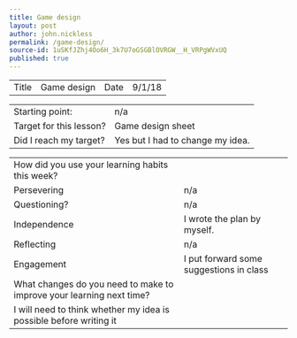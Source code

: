 ```yaml
---
title: Game design
layout: post
author: john.nickless
permalink: /game-design/
source-id: 1uSKfJZhj4Oo6H_3k7U7oGSGBlOVRGW__H_VRPgWVxUQ
published: true
---
```

<table>
  <tr>
    <td>Title</td>
    <td>Game design</td>
    <td>Date</td>
    <td>9/1/18</td>
  </tr>
</table>


<table>
  <tr>
    <td>Starting point:</td>
    <td>n/a</td>
  </tr>
  <tr>
    <td>Target for this lesson?</td>
    <td>Game design sheet</td>
  </tr>
  <tr>
    <td>Did I reach my target? </td>
    <td>Yes but I had to change my idea.</td>
  </tr>
</table>


<table>
  <tr>
    <td>How did you use your learning habits this week?</td>
    <td></td>
  </tr>
  <tr>
    <td>Persevering</td>
    <td>n/a</td>
  </tr>
  <tr>
    <td>Questioning?</td>
    <td>n/a</td>
  </tr>
  <tr>
    <td>Independence</td>
    <td>I wrote the plan by myself.</td>
  </tr>
  <tr>
    <td>Reflecting</td>
    <td>n/a</td>
  </tr>
  <tr>
    <td>Engagement</td>
    <td>I put forward some suggestions in class</td>
  </tr>
  <tr>
    <td>What changes do you need to make to improve your learning next time?</td>
    <td></td>
  </tr>
  <tr>
    <td>I will need to think whether my idea is possible before writing it</td>
    <td></td>
  </tr>
</table>


